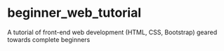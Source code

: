 # beginner_web_tutorial
A tutorial of front-end web development (HTML, CSS, Bootstrap) geared towards complete beginners
